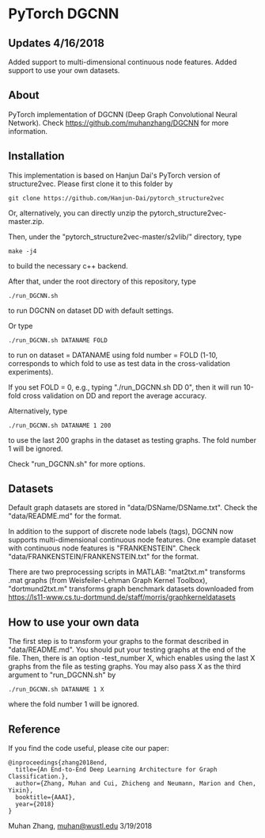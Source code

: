 PyTorch DGCNN
=============

Updates 4/16/2018
-----------------

Added support to multi-dimensional continuous node features. Added support to use your own datasets. 

About
-----

PyTorch implementation of DGCNN (Deep Graph Convolutional Neural Network). Check https://github.com/muhanzhang/DGCNN for more information.

Installation
------------

This implementation is based on Hanjun Dai's PyTorch version of structure2vec. Please first clone it to this folder by

    git clone https://github.com/Hanjun-Dai/pytorch_structure2vec

Or, alternatively, you can directly unzip the pytorch_structure2vec-master.zip.

Then, under the "pytorch_structure2vec-master/s2vlib/" directory, type

    make -j4

to build the necessary c++ backend.

After that, under the root directory of this repository, type

    ./run_DGCNN.sh

to run DGCNN on dataset DD with default settings.

Or type 

    ./run_DGCNN.sh DATANAME FOLD

to run on dataset = DATANAME using fold number = FOLD (1-10, corresponds to which fold to use as test data in the cross-validation experiments).

If you set FOLD = 0, e.g., typing "./run_DGCNN.sh DD 0", then it will run 10-fold cross validation on DD and report the average accuracy.

Alternatively, type

    ./run_DGCNN.sh DATANAME 1 200

to use the last 200 graphs in the dataset as testing graphs. The fold number 1 will be ignored.

Check "run_DGCNN.sh" for more options.

Datasets
--------

Default graph datasets are stored in "data/DSName/DSName.txt". Check the "data/README.md" for the format. 

In addition to the support of discrete node labels (tags), DGCNN now supports multi-dimensional continuous node features. One example dataset with continuous node features is "FRANKENSTEIN". Check "data/FRANKENSTEIN/FRANKENSTEIN.txt" for the format. 

There are two preprocessing scripts in MATLAB: "mat2txt.m" transforms .mat graphs (from Weisfeiler-Lehman Graph Kernel Toolbox), "dortmund2txt.m" transforms graph benchmark datasets downloaded from https://ls11-www.cs.tu-dortmund.de/staff/morris/graphkerneldatasets

How to use your own data
------------------------

The first step is to transform your graphs to the format described in "data/README.md". You should put your testing graphs at the end of the file. Then, there is an option -test_number X, which enables using the last X graphs from the file as testing graphs. You may also pass X as the third argument to "run_DGCNN.sh" by

    ./run_DGCNN.sh DATANAME 1 X

where the fold number 1 will be ignored.

Reference
---------

If you find the code useful, please cite our paper:

    @inproceedings{zhang2018end,
      title={An End-to-End Deep Learning Architecture for Graph Classification.},
      author={Zhang, Muhan and Cui, Zhicheng and Neumann, Marion and Chen, Yixin},
      booktitle={AAAI},
      year={2018}
    }

Muhan Zhang, muhan@wustl.edu
3/19/2018
